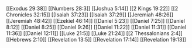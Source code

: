 [[Exodus 29:38]]
[[Numbers 28:3]]
[[Joshua 5:14]]
[[2 Kings 19:22]]
[[2 Chronicles 32:15]]
[[Isaiah 37:23]]
[[Isaiah 37:29]]
[[Jeremiah 48:26]]
[[Jeremiah 48:42]]
[[Ezekiel 46:14]]
[[Daniel 5:23]]
[[Daniel 7:25]]
[[Daniel 8:12]]
[[Daniel 8:25]]
[[Daniel 9:26]]
[[Daniel 11:22]]
[[Daniel 11:31]]
[[Daniel 11:36]]
[[Daniel 12:11]]
[[Luke 21:5]]
[[Luke 21:24]]
[[2 Thessalonians 2:4]]
[[Hebrews 2:10]]
[[Revelation 13:5]]
[[Revelation 17:14]]
[[Revelation 19:13]]
